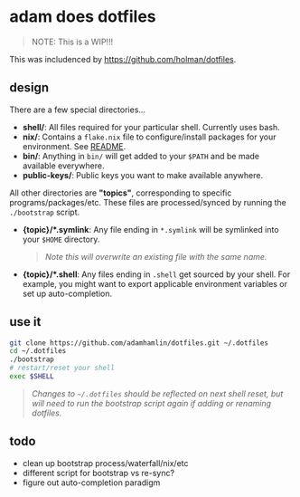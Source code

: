 # adam does dotfiles

>NOTE: This is a WIP!!!

This was includenced by https://github.com/holman/dotfiles.

## design

There are a few special directories...

- **shell/**: All files required for your particular shell. Currently uses bash.
- **nix/**: Contains a `flake.nix` file to configure/install packages for your environment. See [README](./nix/README.md).
- **bin/**: Anything in `bin/` will get added to your `$PATH` and be made
  available everywhere.
- **public-keys/**: Public keys you want to make available anywhere.

All other directories are **"topics"**, corresponding to specific programs/packages/etc. These files are processed/synced by running the `./bootstrap` script.

- **{topic}/\*.symlink**: Any file ending in `*.symlink` will be symlinked into
  your `$HOME` directory.
  >_Note this will overwrite an existing file with the same name._
- **{topic}/\*.shell**: Any files ending in `.shell` get sourced by your shell. For example, you might want to export applicable environment variables or set up auto-completion.


## use it

```bash
git clone https://github.com/adamhamlin/dotfiles.git ~/.dotfiles
cd ~/.dotfiles
./bootstrap
# restart/reset your shell
exec $SHELL
```
>_Changes to `~/.dotfiles` should be reflected on next shell reset, but will need to run the bootstrap script again if adding or renaming dotfiles._

## todo
- clean up bootstrap process/waterfall/nix/etc
- different script for bootstrap vs re-sync?
- figure out auto-completion paradigm
